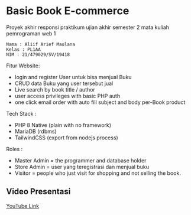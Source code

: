 # Basic Book E-commerce

Proyek akhir responsi praktikum ujian akhir semester 2 mata kuliah pemrograman web 1

```
Nama : Aliif Arief Maulana
Kelas : PL1AA
NIM : 21/479029/SV/19418
```

Fitur Website:

- login and register User untuk bisa menjual Buku
- CRUD data Buku yang user tersebut jual
- Live search by book title / author
- user access privileges with basic PHP auth
- one click email order with auto fill subject and body per-Book product

Tech Stack : 

- PHP 8 Native (plain with no framework) 
- MariaDB (rdbms) 
- TailwindCSS (export from nodejs process)

Roles :

- Master Admin = the programmer and database holder
- Store Admin = user yang teregistrasi dan menjual buku
- Visitor = people who just visit for shopping and not selling the book.

## Video Presentasi

[YouTube Link]()